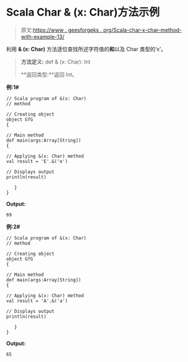 # Scala Char & (x: Char)方法示例

> 原文:[https://www . geesforgeks . org/Scala-char-x-char-method-with-example-13/](https://www.geeksforgeeks.org/scala-char-x-char-method-with-example-13/)

利用 **& (x: Char)** 方法逐位查找所述字符值的**和**以及 Char 类型的‘x’。

> **方法定义:** def & (x: Char): Int
> 
> **返回类型:**返回 Int。

**例:1#**

```
// Scala program of &(x: Char)
// method

// Creating object
object GfG
{  

// Main method
def main(args:Array[String])
{

// Applying &(x: Char) method 
val result = 'E'.&('e')

// Displays output
println(result)

   }
} 
```

**Output:**

```
69

```

**例:2#**

```
// Scala program of &(x: Char)
// method

// Creating object
object GfG
{  

// Main method
def main(args:Array[String])
{

// Applying &(x: Char) method
val result = 'A'.&('a')

// Displays output
println(result)

   }
} 
```

**Output:**

```
65

```